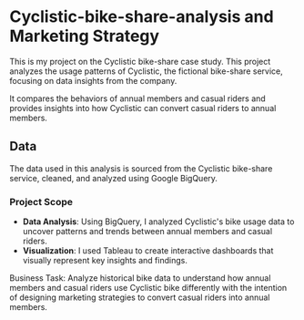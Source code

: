 # Cyclistic-bike-share-analysis and Marketing Strategy

This is my project on the Cyclistic bike-share case study. This project analyzes the usage patterns of Cyclistic, the fictional bike-share service, focusing on data insights from the company.

It compares the behaviors of annual members and casual riders and provides insights into how Cyclistic can convert casual riders to annual members.

## Data
 The data used in this analysis is sourced from the Cyclistic bike-share service, cleaned, and analyzed using Google BigQuery.
### Project Scope

-   **Data Analysis**: Using BigQuery, I analyzed Cyclistic's bike usage data to uncover patterns and trends between annual members and casual riders.
-   **Visualization**: I used Tableau to create interactive dashboards that visually represent key insights and findings.
  
Business Task: Analyze historical bike data to understand how annual members and casual riders use Cyclistic bike differently with the intention of designing marketing strategies to convert casual riders into annual members.



